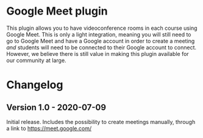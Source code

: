 Google Meet plugin
============================
This plugin allows you to have videoconference rooms in each course using Google Meet.
This is only a light integration, meaning you will still need to go to Google Meet and
have a Google account in order to create a meeting *and* students will need to be
connected to their Google account to connect. However, we believe there is still value
in making this plugin available for our community at large.

# Changelog

## Version 1.0 - 2020-07-09

Initial release. Includes the possibility to create meetings manually, through
a link to https://meet.google.com/